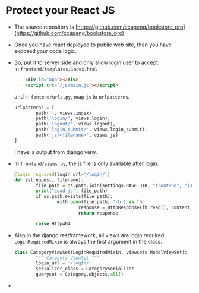 # Protect your React JS

- The source repository is [https://github.com/ccapeng/bookstore_pro](https://github.com/ccapeng/bookstore_pro)

- Once you have react deployed to public web site, then you have exposed your code logic. 

- So, put it to server side and only allow login user to accept.  
	In `frontend/templates/index.html`
	``` html
		<div id="app"></div>
		<script src="/js/main.js"></script>
	```
	and in `fontend/urls.py`, map `js` to `urlpatterns`.
	``` python
	urlpatterns = [
			path('', views.index),
			path('login/', views.login),
			path('logout/', views.logout),
			path('login_submit/', views.login_submit),
			path('js/<filename>', views.js)
	]
	```
	I have js output from django view.
	
- In `frontend/views.py`, the js file is only available after login.

	``` python
	@login_required(login_url='/login/')
	def js(request, filename):
			file_path = os.path.join(settings.BASE_DIR, "frontend", "js", filename)
			print("Load js", file_path)
			if os.path.exists(file_path):
					with open(file_path, 'rb') as fh:
							response = HttpResponse(fh.read(), content_type="application/javascript")
							return response

			raise Http404
	
	```

- Also in the django restframework, all views are login required.  
	`LoginRequiredMixin` is always the first argument in the class.

	``` python
	class CategoryViewSet(LoginRequiredMixin, viewsets.ModelViewSet):
			""" Category ViewSet """
			login_url = '/login/'
			serializer_class = CategorySerializer
			queryset = Category.objects.all()
	```





-